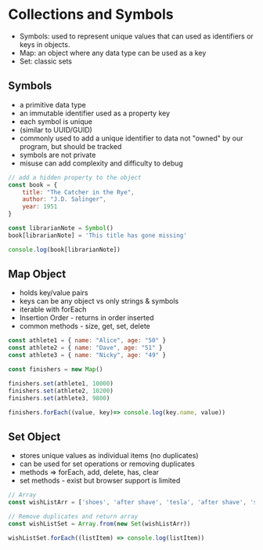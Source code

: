 # Collections and Symbols
- Symbols: used to represent unique values that can used as identifiers or keys in objects.
- Map: an object where any data type can be used as a key
- Set: classic sets

## Symbols
- a primitive data type
- an immutable identifier used as a property key
- each symbol is unique
- (similar to UUID/GUID)
- commonly used to add a unique identifier to data not "owned" by our program, but should be tracked
- symbols are not private
- misuse can add complexity and difficulty to debug

``` JavaScript
// add a hidden property to the object
const book = {
    title: "The Catcher in the Rye",
    author: "J.D. Salinger",
    year: 1951
}

const librarianNote = Symbol()
book[librarianNote] = 'This title has gone missing'

console.log(book[librarianNote])
```

## Map Object
- holds key/value pairs
- keys can be any object vs only strings & symbols
- iterable with forEach
- Insertion Order - returns in order inserted
- common methods - size, get, set, delete

``` JavaScript
const athlete1 = { name: "Alice", age: "50" }
const athlete2 = { name: "Dave", age: "51" }
const athlete3 = { name: "Nicky", age: "49" }

const finishers = new Map()

finishers.set(athlete1, 10000)
finishers.set(athlete2, 10200)
finishers.set(athlete3, 9800)

finishers.forEach((value, key)=> console.log(key.name, value))
```

## Set Object
- stores unique values as individual items (no duplicates)
- can be used for set operations or removing duplicates
- methods => forEach, add, delete, has, clear
- set methods - exist but browser support is limited

``` JavaScript
// Array
const wishListArr = ['shoes', 'after shave', 'tesla', 'after shave', 'shoes']

// Remove duplicates and return array
const wishListSet = Array.from(new Set(wishListArr))

wishListSet.forEach((listItem) => console.log(listItem))
```